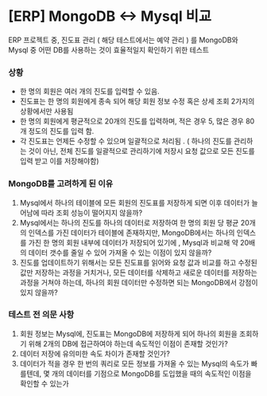 # [ERP] MongoDB <-> Mysql 비교


ERP 프로젝트 중, 진도표 관리 ( 해당 테스트에서는 예약 관리 ) 를 MongoDB와 Mysql 중 어떤 DB를 사용하는 것이 효율적일지 확인하기 위한 테스트

### 상황
- 한 명의 회원은 여러 개의 진도를 입력할 수 있음.
- 진도표는 한 명의 회원에게 종속 되어 해당 회원 정보 수정 혹은 상세 조회 2가지의 상황에서만 사용됨
- 한 명의 회원에게 평균적으로 20개의 진도를 입력하며, 적은 경우 5, 많은 경우 80개 정도의 진도를 입력 함.
- 각 진도표는 언제든 수정할 수 있으며 일괄적으로 처리됨 .
( 하나의 진도를 관리하는 것이 아닌, 전체 진도를 일괄적으로 관리하기에 저장시 요청 값으로 모든 진도를 입력 받고 이를 저장해야함)


### MongoDB를 고려하게 된 이유

1. Mysql에서 하나의 테이블에 모든 회원의 진도표를 저장하게 되면 이후 데이터가 늘어남에 따라 조회 성능이 떨어지지 않을까?  
2. Mysql에서는 하나의 진도를 하나의 데이터로 저장하여 한 명의 회원 당 평균 20개의 인덱스를 가진 데이터가 테이블에 존재하지만,
MongoDB에서는 하나의 인덱스를 가진 한 명의 회원 내부에 데이터가 저장되어 있기에 , Mysql과 비교해 약 20배의 데이터 갯수를 줄일 수 있어 가져올 수 있는 이점이 있지 않을까?
3. 진도를 업데이트하기 위해서는 모든 진도표를 읽어와 요청 값과 비교를 하고 수정된 값만 저장하는 과정을 거치거나, 
모든 데이터를 삭제하고 새로운 데이터를 저장하는 과정을 거쳐야 하는데, 하나의 회원 데이터만 수정하면 되는 MongoDB에서 강점이 있지 않을까?

### 테스트 전 의문 사항
1. 회원 정보는 Mysql에, 진도표는 MongoDB에 저장하게 되어 하나의 회원을 조회하기 위해 2개의 DB에 접근하여야 하는데 속도적인 이점이 존재할 것인가?
2. 데이터 저장에 유의미한 속도 차이가 존재할 것인가?
3. 데이터가 적을 경우 한 번의 쿼리로 모든 정보를 가져올 수 있는 Mysql의 속도가 빠를텐데, 몇 개의 데이터를 기점으로
MongoDB를 도입했을 때의 속도적인 이점을 확인할 수 있는가
